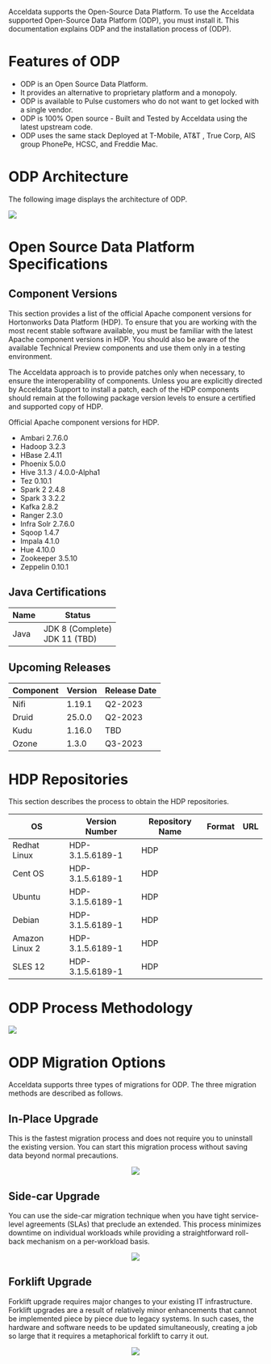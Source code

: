 Acceldata supports the Open-Source Data Platform. To use the Acceldata supported Open-Source Data Platform (ODP), you must install it. This documentation explains ODP and the installation process of (ODP). 

# Features of ODP

* ODP is an Open Source Data Platform.
* It provides an alternative to proprietary platform and a monopoly.
* ODP is available to Pulse customers who do not want to get locked with a single vendor.
* ODP is 100% Open source - Built and Tested by Acceldata using the latest upstream code.
* ODP uses the same stack Deployed at T-Mobile, AT&T , True Corp, AIS group PhonePe, HCSC, and Freddie Mac.


# ODP Architecture

The following image displays the architecture of ODP. 

![](https://github.com/acceldata-io/odpdocumentation/blob/main/arch3.png)

# Open Source Data Platform Specifications

## Component Versions

This section provides a list of the official Apache component versions for Hortonworks Data Platform (HDP). To ensure that you are working with the most recent stable software available, you must be familiar with the latest Apache component versions in HDP. You should also be aware of the available Technical Preview components and use them only in a testing environment.

The Acceldata approach is to provide patches only when necessary, to ensure the interoperability of components. Unless you are explicitly directed by Acceldata Support to install a patch, each of the HDP components should remain at the following package version levels to ensure a certified and supported copy of HDP.

Official Apache component versions for HDP.

* Ambari 2.7.6.0
* Hadoop 3.2.3
* HBase 2.4.11
* Phoenix 5.0.0
* Hive 3.1.3 / 4.0.0-Alpha1
* Tez 0.10.1
* Spark 2 2.4.8
* Spark 3 3.2.2
* Kafka 2.8.2
* Ranger 2.3.0
* Infra Solr 2.7.6.0
* Sqoop 1.4.7 
* Impala 4.1.0
* Hue 4.10.0
* Zookeeper 3.5.10
* Zeppelin 0.10.1


## Java Certifications

| Name | Status |
| --------------- | --------------- |
|Java  | JDK 8 (Complete) <br> JDK 11 (TBD) |


## Upcoming Releases
| Component | Version | Release Date |
| --------------- | --------------- | --------------- |
|Nifi  | 1.19.1 |Q2-2023  |
|Druid  |25.0.0  |Q2-2023  |
|Kudu  |1.16.0  |TBD  |
|Ozone  |1.3.0  |Q3-2023  |

# HDP Repositories

This section describes the process to obtain the HDP repositories.

| OS | Version Number | Repository Name | Format | URL |
| --------------- | --------------- | --------------- | --------------- | --------------- |
|Redhat Linux  | HDP-3.1.5.6189-1 |HDP  |  |  |
|Cent OS  |HDP-3.1.5.6189-1  |HDP  |  |  |
|Ubuntu  |HDP-3.1.5.6189-1  |HDP  |  |  |
|Debian  |HDP-3.1.5.6189-1  |HDP  |  |  |
|Amazon Linux 2  |HDP-3.1.5.6189-1  |HDP  |  |  |
|SLES 12  |HDP-3.1.5.6189-1  |HDP  |  |  |


# ODP Process Methodology
![](https://github.com/acceldata-io/odpdocumentation/blob/main/assets/ODP%20process%20management.drawio%20(2).png)

# ODP Migration Options

Acceldata supports three types of migrations for ODP. The three migration methods are described as follows. 

## In-Place Upgrade

This is the fastest migration process and does not require you to uninstall the existing version. You can start this migration process without saving data beyond normal precautions. 


<div align="center">
    <img src="https://github.com/acceldata-io/odpdocumentation/blob/main/assets/In-place.png">
</div>

## Side-car Upgrade

You can use the side-car migration technique when you have tight service-level agreements (SLAs) that preclude an extended. This process minimizes downtime on individual workloads while providing a straightforward roll-back mechanism on a per-workload basis.

<div align="center">
    <img src="https://github.com/acceldata-io/odpdocumentation/blob/main/assets/sidecar.drawio.png">
</div>

## Forklift Upgrade

Forklift upgrade requires major changes to your existing IT infrastructure. Forklift upgrades are a result of relatively minor enhancements that cannot be implemented piece by piece due to legacy systems. In such cases, the hardware and software needs to be updated simultaneously, creating a job so large that it requires a metaphorical forklift to carry it out.

<div align="center">
    <img src="https://github.com/acceldata-io/odpdocumentation/blob/main/assets/forklift.png">
</div>

